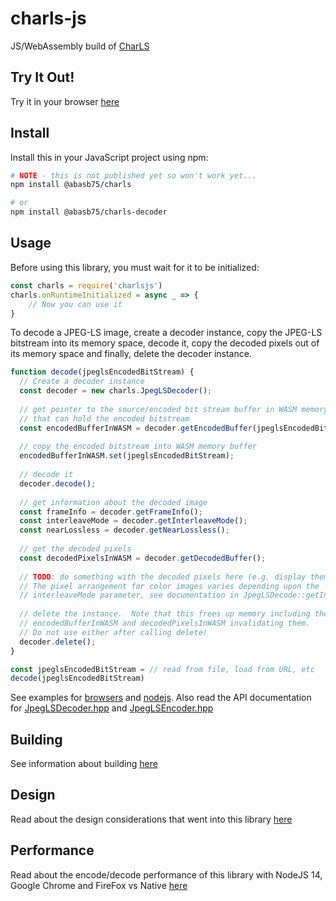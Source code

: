 # charls-js
JS/WebAssembly build of [CharLS](https://github.com/team-charls/charls)

## Try It Out!

Try it in your browser [here](https://chafey.github.io/charls-js/test/browser/index.html)

## Install

Install this in your JavaScript project using npm:

```bash
# NOTE - this is not published yet so won't work yet...
npm install @abasb75/charls

# or
npm install @abasb75/charls-decoder
```

## Usage

Before using this library, you must wait for it to be initialized:

``` javascript
const charls = require('charlsjs')
charls.onRuntimeInitialized = async _ => {
    // Now you can use it
}
```

To decode a JPEG-LS image, create a decoder instance, copy the JPEG-LS bitstream
into its memory space, decode it, copy the decoded pixels out of its memory
space and finally, delete the decoder instance.

```javascript
function decode(jpeglsEncodedBitStream) {
  // Create a decoder instance
  const decoder = new charls.JpegLSDecoder();
  
  // get pointer to the source/encoded bit stream buffer in WASM memory
  // that can hold the encoded bitstream
  const encodedBufferInWASM = decoder.getEncodedBuffer(jpeglsEncodedBitStream.length);
  
  // copy the encoded bitstream into WASM memory buffer
  encodedBufferInWASM.set(jpeglsEncodedBitStream);
  
  // decode it
  decoder.decode();
  
  // get information about the decoded image
  const frameInfo = decoder.getFrameInfo();
  const interleaveMode = decoder.getInterleaveMode();
  const nearLossless = decoder.getNearLossless();
  
  // get the decoded pixels
  const decodedPixelsInWASM = decoder.getDecodedBuffer();
  
  // TODO: do something with the decoded pixels here (e.g. display them)
  // The pixel arrangement for color images varies depending upon the
  // interleaveMode parameter, see documentation in JpegLSDecode::getInterleaveMode()
  
  // delete the instance.  Note that this frees up memory including the
  // encodedBufferInWASM and decodedPixelsInWASM invalidating them. 
  // Do not use either after calling delete!
  decoder.delete();
}

const jpeglsEncodedBitStream = // read from file, load from URL, etc
decode(jpeglsEncodedBitStream)
```

See examples for [browsers](test/browser/index.html) and [nodejs](test/node/index.js).
Also read the API documentation for [JpegLSDecoder.hpp](src/JpegLSDecoder.hpp) and
[JpegLSEncoder.hpp](src/JpegLSEncoder.hpp)

## Building

See information about building [here](BUILDING.md)

## Design

Read about the design considerations that went into this library [here](DESIGN.md)

## Performance

Read about the encode/decode performance of this library with NodeJS 14,
Google Chrome and FireFox vs Native [here](PERFORMANCE.md)